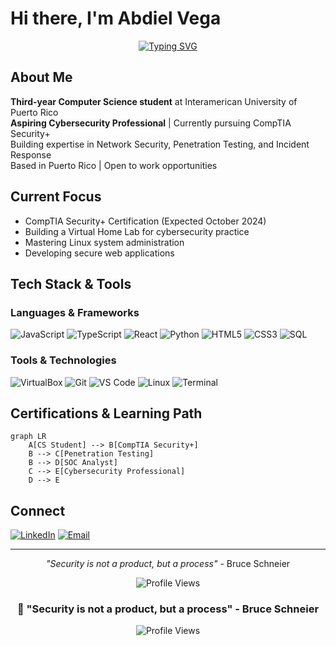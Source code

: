 # Hi there, I'm Abdiel Vega

<div align="center">
  
[![Typing SVG](https://readme-typing-svg.herokuapp.com?font=Inter&weight=400&size=22&pause=1000&color=6366F1&center=true&vCenter=true&width=500&lines=Computer+Science+Student;Cybersecurity+Enthusiast;Security%2B+in+Progress)](https://git.io/typing-svg)

</div>

## About Me

**Third-year Computer Science student** at Interamerican University of Puerto Rico  
**Aspiring Cybersecurity Professional** | Currently pursuing CompTIA Security+  
Building expertise in Network Security, Penetration Testing, and Incident Response  
Based in Puerto Rico | Open to work opportunities

## Current Focus

- CompTIA Security+ Certification (Expected October 2024)
- Building a Virtual Home Lab for cybersecurity practice
- Mastering Linux system administration
- Developing secure web applications

## Tech Stack & Tools

### Languages & Frameworks
![JavaScript](https://img.shields.io/badge/JavaScript-F7DF1E?style=flat-square&logo=javascript&logoColor=black)
![TypeScript](https://img.shields.io/badge/TypeScript-3178C6?style=flat-square&logo=typescript&logoColor=white)
![React](https://img.shields.io/badge/React-61DAFB?style=flat-square&logo=react&logoColor=black)
![Python](https://img.shields.io/badge/Python-3776AB?style=flat-square&logo=python&logoColor=white)
![HTML5](https://img.shields.io/badge/HTML5-E34F26?style=flat-square&logo=html5&logoColor=white)
![CSS3](https://img.shields.io/badge/CSS3-1572B6?style=flat-square&logo=css3&logoColor=white)
![SQL](https://img.shields.io/badge/SQL-336791?style=flat-square&logo=postgresql&logoColor=white)

### Tools & Technologies
![VirtualBox](https://img.shields.io/badge/VirtualBox-183A61?style=flat-square&logo=virtualbox&logoColor=white)
![Git](https://img.shields.io/badge/Git-F05032?style=flat-square&logo=git&logoColor=white)
![VS Code](https://img.shields.io/badge/VS%20Code-007ACC?style=flat-square&logo=visual-studio-code&logoColor=white)
![Linux](https://img.shields.io/badge/Linux-FCC624?style=flat-square&logo=linux&logoColor=black)
![Terminal](https://img.shields.io/badge/Terminal-000000?style=flat-square&logo=gnome-terminal&logoColor=white)

## Certifications & Learning Path

```mermaid
graph LR
    A[CS Student] --> B[CompTIA Security+]
    B --> C[Penetration Testing]
    B --> D[SOC Analyst]
    C --> E[Cybersecurity Professional]
    D --> E
```

## Connect

[![LinkedIn](https://img.shields.io/badge/LinkedIn-0A66C2?style=flat-square&logo=linkedin&logoColor=white)](https://www.linkedin.com/in/abdiel-vega2004)
[![Email](https://img.shields.io/badge/Email-EA4335?style=flat-square&logo=gmail&logoColor=white)](mailto:your-email@example.com)

---

<div align="center">

*"Security is not a product, but a process"* - Bruce Schneier

![Profile Views](https://komarev.com/ghpvc/?username=abdiel-vega&color=6366f1&style=flat-square&label=Profile+Views)

</div>

<div align="center">

### 🔐 "Security is not a product, but a process" - Bruce Schneier

![Profile Views](https://komarev.com/ghpvc/?username=abdiel-vega&color=blueviolet&style=flat-square&label=Profile+Views)

</div>
